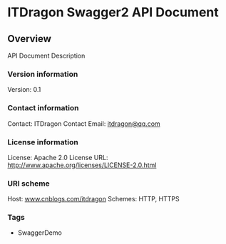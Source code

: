 # ITDragon Swagger2 API Document

## Overview
API Document Description

### Version information
Version: 0.1

### Contact information
Contact: ITDragon
Contact Email: itdragon@qq.com

### License information
License: Apache 2.0
License URL: http://www.apache.org/licenses/LICENSE-2.0.html

### URI scheme
Host: www.cnblogs.com/itdragon
Schemes: HTTP, HTTPS

### Tags

* SwaggerDemo


